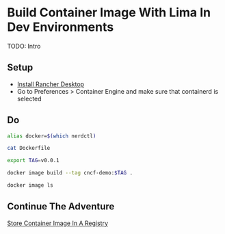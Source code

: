 # Build Container Image With Lima In Dev Environments

TODO: Intro

## Setup

* [Install Rancher Desktop](https://docs.rancherdesktop.io/getting-started/installation)
* Go to Preferences > Container Engine and make sure that containerd is selected

## Do

```bash
alias docker=$(which nerdctl)

cat Dockerfile

export TAG=v0.0.1

docker image build --tag cncf-demo:$TAG .

docker image ls
```

## Continue The Adventure

[Store Container Image In A Registry](../registry/story.md)

